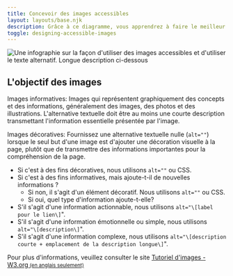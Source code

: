 ```yaml
---
title: Concevoir des images accessibles
layout: layouts/base.njk
description: Grâce à ce diagramme, vous apprendrez à faire le meilleur choix pour concevoir des images accessibles.
toggle: designing-accessible-images
---
```


<img src="/img/fr/introduction/image-accessible.jpg" class="img-responsive" alt="Une infographie sur la façon d'utiliser des images accessibles et d'utiliser le texte alternatif. Longue description ci-dessous" />

## L'objectif des images

Images informatives: Images qui représentent graphiquement des concepts et des informations, généralement des images, des photos et des illustrations. L'alternative textuelle doit être au moins une courte description transmettant l'information essentielle présentée par l'image.

Images décoratives: Fournissez une alternative textuelle nulle (`alt=""`) lorsque le seul but d'une image est d'ajouter une décoration visuelle à la page, plutôt que de transmettre des informations importantes pour la compréhension de la page.

- Si c'est à des fins décoratives, nous utilisons `alt=""` ou CSS.
- Si c'est à des fins informatives, mais ajoute-t-il de nouvelles informations ?
  - Si non, il s'agit d'un élément décoratif. Nous utilisons `alt=""` ou CSS.
  - Si oui, quel type d'information ajoute-t-elle?
- S'il s'agit d'une information actionnable, nous utilisons `alt="\[label pour le lien\]`".
- S'il s'agit d'une information émotionnelle ou simple, nous utilisons `alt="\[description\]`".
- S'il s'agit d'une information complexe, nous utilisons `alt="\[description courte + emplacement de la description longue\]`".

Pour plus d'informations, veuillez consulter le site <a href="https://www.w3.org/WAI/tutorials/images/" hreflang="en">Tutoriel d'images - W3.org<small> (en anglais seulement)</small></a>
